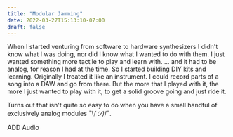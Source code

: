 ```yaml
---
title: "Modular Jamming"
date: 2022-03-27T15:13:10-07:00
draft: false
---
```


When I started venturing from software to hardware synthesizers I didn't know what I was doing, nor did I know what I wanted to do with them.  I just wanted something more tactile to play and learn with.  ... and it had to be analog, for reason I had at the time.  So I started building DIY kits and learning.  Originally I treated it like an instrument.  I could record parts of a song into a DAW and go from there.  But the more that I played with it, the more I just wanted to play with it, to get a solid groove going and just ride it.

Turns out that isn't quite so easy to do when you have a small handful of exclusively analog modules ¯\\_(ツ)_/¯.

ADD Audio


